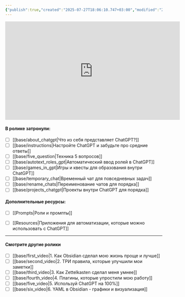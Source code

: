 ```yaml
---
{"publish":true,"created":"2025-07-27T18:06:10.747+03:00","modified":"2025-08-02T13:26:18.819+03:00","cssclasses":""}
---
```


<iframe width="560" height="315" src="https://www.youtube.com/embed/2jIjP7PxX4s?si=SyM5l959DubCRbeU" title="YouTube video player" frameborder="0" allow="accelerometer; autoplay; clipboard-write; encrypted-media; gyroscope; picture-in-picture; web-share" referrerpolicy="strict-origin-when-cross-origin" allowfullscreen></iframe>

#### **В ролике затронули**:

- [ ] [[base/about_chatgpt\|Что из себя представляет ChatGPT?]]
- [ ] [[base/instructions\|Настройте ChatGPT и забудьте про средние ответы]]
- [ ] [[base/five_question\|Техника 5 вопросов]]
- [ ] [[base/autotext_roles_gpt\|Автоматический ввод ролей в ChatGPT]]
- [ ] [[base/games_in_gpt\|Игры и квесты для образования внутри ChatGPT]]
- [ ] [[base/temporary_chat\|Временный чат для повседневных задач]]
- [ ] [[base/rename_chats\|Переименование чатов для порядка]]
- [ ] [[base/projects_chatgpt\|Проекты внутри ChatGPT для порядка]]

#### Дополнительные ресурсы:
- [ ] [[Prompts\|Роли и промпты]]
- [ ] [[Resources\|Приложения для автоматизации, которые можно использовать с ChatGPT]]



---
#### Смотрите другие ролики

- [ ] [[base/first_video\|1. Как Obsidian сделал мою жизнь проще и лучше]]
- [ ] [[base/second_video\|2. ТРИ правила, которые улучшили мои заметки]]
- [ ] [[base/third_video\|3. Как Zettelkasten сделал меня умнее]]
- [ ] [[base/fourth_video\|4. Плагины, которые упростили мою работу]]
- [ ] [[base/five_video\|5. Используй ChatGPT на 100%]]
- [ ] [[base/six_video\|6. YAML в Obsidian - графики и визуализация]]